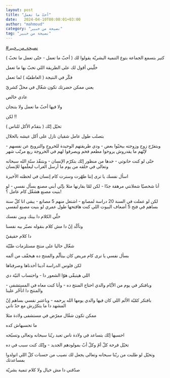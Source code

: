 ```yaml
---
layout: post
title: "أحبّ ما تعمل"
date:   2024-04-10T00:00:01+03:00
author: "mahmoud"
category: "نصيحة من خبير"
tag: "نصيحة من خبير"
---
```



[<u>\#نصيحة\_من\_خبير</u>](https://www.facebook.com/hashtag/%D9%86%D8%B5%D9%8A%D8%AD%D8%A9_%D9%85%D9%86_%D8%AE%D8%A8%D9%8A%D8%B1?__eep__=6&__cft__%5b0%5d=AZUtXVqf06vXxbDLC7TL8HFeuAg-xDkR0uiLlZlTqRPPsjbPIHXDTUXArbdeeSLMjIEcatwvJop8qEG1hjNkS5x0bXb34kF9il7CnSBNGxrxZPF2vWyfO8MRvXUONJFmeDE1RrSgt5iUg65xBcv5v5GLs3Uxw0n-_VlzpzbyFAi5WQ&__tn__=*NK-R)




كتير بتسمع الجماعة بتوع التنمية البشريّة يقولوا لك ( أحبّ
ما تعمل - حتّى تعمل ما تحبّ )

خلّيني أقول لك على الطريقة اللي تحبّ بها ما تعمل




فكّر في النتيجة ( العاطفيّة ) لما تعمل




يعني ممكن حضرتك تكون شغّال في محلّ كشريّ

عادي خالص

ولا فيها أحبّ ما تعمل ولا بتنجان

لكن !!

تخيّل إنّك ( بتقدّم الأكل للناس )

بتصلب طول عامل شقيان نازل على أكل عيشه بالحلال

وبتفرّح زوج وزوجته بيحبّوا بعض - ودي طريقتهم الوحيدة
للخروج والترويح عن نفسهم - لإنّهم ما يقدروش يروحوا مطعم فخم ويصرفوا لهم
في الخروجة ربع مرتّب شهر




حتّى لو كنت حانوتي - خدها من منظور إنّك بتكرّم الإنسان -
وبتنفّذ سنّة الله سبحانه وتعالى في خلقه من يوم ما أرسل الغراب ليعلّمها
للإنسان

اسأل نفسك يا ترى إنتا طهّرت وسترت كام إنسان في لحظته
الأخيرة




أنا شخصيّا شغلانتي مرهقة جدّا - لكن لمّا بقارنها مثلا بإنّي
أبني مصنع بسأل نفسي - لو بنيت مصنع هشغّل كام عامل ؟!

لكن لو عملت في السنة 20 دراسة لمصانع - اشتغل منهم 5
مصانع - يبقى انا كلّ سنة بساهم في فتح 5 أضعاف البيوت اللي كنت هافتحها طول
عمري لو بنيت مصنع لنفسي




خلّي الكلام دا بينك وبين نفسك

وتأكّد إنّ دا مش كلام بنقوله نصبّر بيه نفسنا

دا كلام حقيقيّ




شغّال حاليا على منتج مستلزمات طبّيّة

بسأل نفسي يا ترى كام مريض كان بيتألّم والمنتج ده هيخفّف من
ألمه

لكن فلوس الدراسة آدينا أخدناها وصرفناها

اللي هيتبقّى هوّا الشعور دا - واحتساب النيّة دي




وبافتكر في يوم من الأيّام والدي احتاج المنتج ده - وأنا
كنت معاه في المستشفى - والمنتج دا اتأخّر علينا

بافتكر كمّيّة الألم اللي كان فيها والدي يومها الله يرحمه -
وباعتبر نفسي بساهم إنّ المشهد دا ما يتكرّرش مع حدّ تاني




ممكن تكون شغّال ممرّض في مستشفى ولادة مثلا

ما تحسبهاش كده

احسبها إنّك بتساعد في ولادة ناس تعبد ربّنا سبحانه وتعالى
وتسبّحه

تخيّل فرحة كلّ أمّ وكلّ أبّ بمولودهم الجديد - وإنّك كنت سبب في
ده

وتخيّل لو طلبت من ربّنا سبحانه وتعالى يجعل لك نصيب من
حسنات كلّ اللي اتولدوا بمساعدتك




صدّقني دا مش خيال ولا كلام تنمية بشريّة
